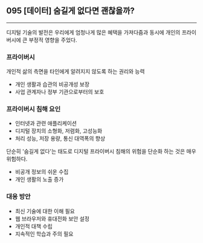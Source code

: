 ## 095 [데이터] 숨길게 없다면 괜찮을까?

---

디지털 기술의 발전은 우리에게 엄청나게 많은 혜택을 가져다줌과 동시에 개인의 프라이버시에 큰 부정적 영향을 주었다.

### 프라이버시
개인적 삶의 측면을 타인에게 알려지지 않도록 하는 권리와 능력
- 개인 생활과 습관의 비공개성 보장
- 사업 관계자나 정부 기관으로부터의 보호

### 프라이버시 침해 요인
- 인터넷과 관련 애플리케이션
- 디지털 장치의 소형화, 저렴화, 고성능화
- 처리 성능, 저장 용량, 통신 대역폭의 향상

단순히 '숨길게 없다'는 태도로 디지털 프라이버시 침해의 위험을 단순화 하는 것은 매우 위험하다.
- 비공개 정보의 쉬운 수집
- 개인 생활의 노출 증가

### 대응 방안
- 최신 기술에 대한 이해 필요
- 웹 브라우저와 휴대전화 보안 설정
- 개인적 대책 수립
- 지속적인 학습과 주의 필요